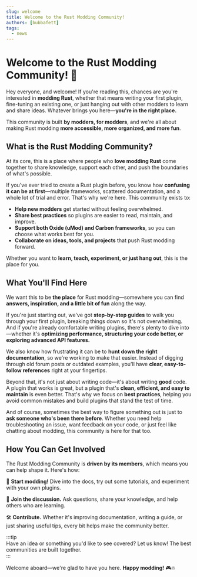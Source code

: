```yaml
---
slug: welcome  
title: Welcome to the Rust Modding Community!  
authors: [bubbafett]  
tags:  
  - news  
---
```


# Welcome to the Rust Modding Community! 🎉  

Hey everyone, and welcome! If you're reading this, chances are you're interested in **modding Rust**, whether that means writing your first plugin, fine-tuning an existing one, or just hanging out with other modders to learn and share ideas. Whatever brings you here—**you're in the right place.**  

This community is built **by modders, for modders**, and we're all about making Rust modding **more accessible, more organized, and more fun**.  

<!-- truncate -->

## What is the Rust Modding Community?  

At its core, this is a place where people who **love modding Rust** come together to share knowledge, support each other, and push the boundaries of what's possible.  

If you've ever tried to create a Rust plugin before, you know how **confusing it can be at first**—multiple frameworks, scattered documentation, and a whole lot of trial and error. That's why we're here. This community exists to:  

- **Help new modders** get started without feeling overwhelmed.  
- **Share best practices** so plugins are easier to read, maintain, and improve.  
- **Support both Oxide (uMod) and Carbon frameworks**, so you can choose what works best for you.  
- **Collaborate on ideas, tools, and projects** that push Rust modding forward.  

Whether you want to **learn, teach, experiment, or just hang out**, this is the place for you.  

## What You'll Find Here  

We want this to be **the place** for Rust modding—somewhere you can find **answers, inspiration, and a little bit of fun** along the way.  

If you're just starting out, we've got **step-by-step guides** to walk you through your first plugin, breaking things down so it's not overwhelming. And if you're already comfortable writing plugins, there's plenty to dive into—whether it's **optimizing performance, structuring your code better, or exploring advanced API features.**  

We also know how frustrating it can be to **hunt down the right documentation**, so we're working to make that easier. Instead of digging through old forum posts or outdated examples, you'll have **clear, easy-to-follow references** right at your fingertips.  

Beyond that, it's not just about writing code—it's about writing **good** code. A plugin that works is great, but a plugin that's **clean, efficient, and easy to maintain** is even better. That's why we focus on **best practices**, helping you avoid common mistakes and build plugins that stand the test of time.  

And of course, sometimes the best way to figure something out is just to **ask someone who's been there before**. Whether you need help troubleshooting an issue, want feedback on your code, or just feel like chatting about modding, this community is here for that too.  


## How You Can Get Involved  

The Rust Modding Community is **driven by its members**, which means you can help shape it. Here's how:  

🚀 **Start modding!** Dive into the docs, try out some tutorials, and experiment with your own plugins.  

💬 **Join the discussion.** Ask questions, share your knowledge, and help others who are learning.  

🛠 **Contribute.** Whether it's improving documentation, writing a guide, or just sharing useful tips, every bit helps make the community better.  

:::tip  
Have an idea or something you'd like to see covered? Let us know! The best communities are built together.  
:::

Welcome aboard—we're glad to have you here. **Happy modding!** 🎮🔥  